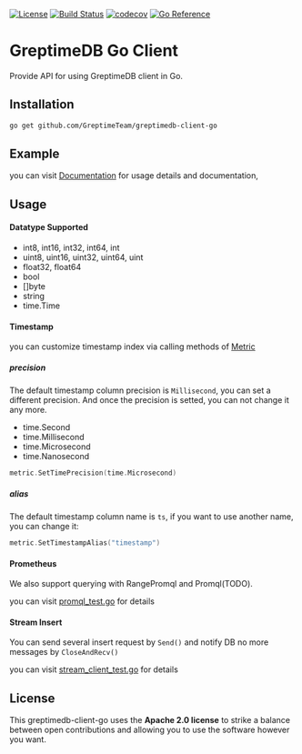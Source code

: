 [![License](https://img.shields.io/badge/License-Apache%202.0-blue.svg)](https://github.com/GreptimeTeam/greptimedb-client-go/blob/main/LICENSE)
[![Build Status](https://github.com/greptimeteam/greptimedb-client-go/actions/workflows/ci.yml/badge.svg)](https://github.com/GreptimeTeam/greptimedb-client-go/blob/main/.github/workflows/ci.yml)
[![codecov](https://codecov.io/gh/GreptimeTeam/greptimedb-client-go/branch/main/graph/badge.svg?token=76KIKITADQ)](https://codecov.io/gh/GreptimeTeam/greptimedb-client-go)
[![Go Reference](https://pkg.go.dev/badge/github.com/GreptimeTeam/greptimedb-client-go.svg)](https://pkg.go.dev/github.com/GreptimeTeam/greptimedb-client-go)
# GreptimeDB Go Client

Provide API for using GreptimeDB client in Go.

## Installation

```sh
go get github.com/GreptimeTeam/greptimedb-client-go
```

## Example

you can visit [Documentation][document] for usage details and documentation,

## Usage

#### Datatype Supported

- int8, int16, int32, int64, int
- uint8, uint16, uint32, uint64, uint
- float32, float64
- bool
- []byte
- string
- time.Time

#### Timestamp

you can customize timestamp index via calling methods of [Metric][metric_doc]

##### precision

The default timestamp column precision is `Millisecond`, you can set a different precision.
And once the precision is setted, you can not change it any more.

- time.Second
- time.Millisecond
- time.Microsecond
- time.Nanosecond

```go
metric.SetTimePrecision(time.Microsecond)
```

##### alias

The default timestamp column name is `ts`, if you want to use another name, you
can change it:

```go
metric.SetTimestampAlias("timestamp")
```

#### Prometheus

We also support querying with RangePromql and Promql(TODO).

you can visit [promql_test.go](promql_test.go) for details

#### Stream Insert

You can send several insert request by `Send()` and notify DB no more messages by `CloseAndRecv()`

you can visit [stream_client_test.go](stream_client_test.go) for details

## License

This greptimedb-client-go uses the __Apache 2.0 license__ to strike a balance
between open contributions and allowing you to use the software however you want.

<!-- links -->
[document]: https://pkg.go.dev/github.com/GreptimeTeam/greptimedb-client-go
[metric_doc]: https://pkg.go.dev/github.com/GreptimeTeam/greptimedb-client-go#Metric
